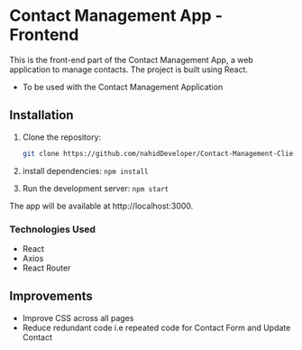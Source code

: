 # Contact Management App - Frontend

This is the front-end part of the Contact Management App, a web application to manage contacts. The project is built using React.

- To be used with the Contact Management Application

## Installation

1. Clone the repository:

   ```bash
   git clone https://github.com/nahidDeveloper/Contact-Management-Client.git
2. install dependencies:
   ```npm install```

3. Run the development server:
   ```npm start```

The app will be available at http://localhost:3000.
   
### Technologies Used
- React
- Axios
- React Router


## Improvements
- Improve CSS across all pages
-  Reduce redundant code i.e repeated code for Contact Form and Update Contact
